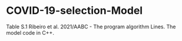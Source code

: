 # COVID-19-selection-Model
Table S.1 Ribeiro et al. 2021/AABC - The program algorithm Lines. The model code in C++.
